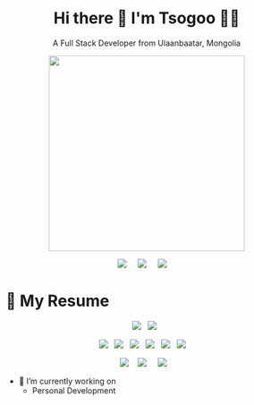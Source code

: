 
<h1 align='center'>
  Hi there 👋 I'm Tsogoo 👨‍💻
</h1>

<p align='center'>
  A Full Stack Developer from Ulaanbaatar, Mongolia
</p>

<p align='center'>
  <a href="#"><img src="https://github-readme-stats.vercel.app/api?username=tsogiinloovon&show_icons=true&count_private=true&theme=radical" width="350"></a>
</p>

<p align='center'>
  <a href="https://twitter.com/tsogiinloovon/"><img src="https://img.shields.io/badge/twitter-%231DA1F2.svg?&style=for-the-badge&logo=twitter&logoColor=white" /></a>&nbsp;&nbsp;&nbsp;&nbsp;
  <a href="https://www.linkedin.com/in/tsogiinloovon-tsogtbaatar-b4b630202/"><img src="https://img.shields.io/badge/linkedin-%230077B5.svg?&style=for-the-badge&logo=linkedin&logoColor=white" /></a>&nbsp;&nbsp;&nbsp;&nbsp;
  <a href="mailto:mortesla1997@gmail.com?subject=tsogiinloovon"><img src="https://img.shields.io/badge/gmail-%23D14836.svg?&style=for-the-badge&logo=gmail&logoColor=white" /></a>&nbsp;&nbsp;&nbsp;&nbsp;

</p>




<h1> 📃 My Resume </h1>
  
<p align='center'>
  <img src="https://img.shields.io/badge/JavaScript-F7DF1E?style=for-the-badge&logo=javascript&logoColor=black" />&nbsp;&nbsp;
  <img src="https://img.shields.io/badge/React-20232A?style=for-the-badge&logo=react&logoColor=61DAFB" />&nbsp;&nbsp;
</p>

<p align='center'>
  <img src="https://img.shields.io/badge/express.js-%23404d59.svg?style=for-the-badge&logo=express&logoColor=%2361DAFB" />&nbsp;&nbsp;
  <img src="https://img.shields.io/badge/Oracle-F80000?style=for-the-badge&logo=oracle&logoColor=white" />&nbsp;&nbsp;
  <img src="https://img.shields.io/badge/DJANGO-REST-ff1709?style=for-the-badge&logo=django&logoColor=white&color=ff1709&labelColor=gray" />&nbsp;&nbsp;
  <img src="https://img.shields.io/badge/.NET-5C2D91?style=for-the-badge&logo=.net&logoColor=white" />&nbsp;&nbsp;
  <img src="https://img.shields.io/badge/swift-F54A2A?style=for-the-badge&logo=swift&logoColor=white" />&nbsp;&nbsp;
  <img src="https://img.shields.io/badge/TypeScript-007ACC?style=for-the-badge&logo=typescript&logoColor=white" />&nbsp;&nbsp;&nbsp;&nbsp;
</p>
<p align='center'>
  <img src="https://img.shields.io/badge/-c++-black?logo=c%2B%2B&style=social" />&nbsp;&nbsp;&nbsp;
  <img src="https://img.shields.io/badge/Java-ED8B00?style=for-the-badge&logo=java&logoColor=white" />&nbsp;&nbsp;&nbsp;&nbsp;
  <img src="https://img.shields.io/badge/Python-14354C?style=for-the-badge&logo=python&logoColor=white" />&nbsp;&nbsp;&nbsp;
</p>



- 🔭 I’m currently working on
     - Personal Development
